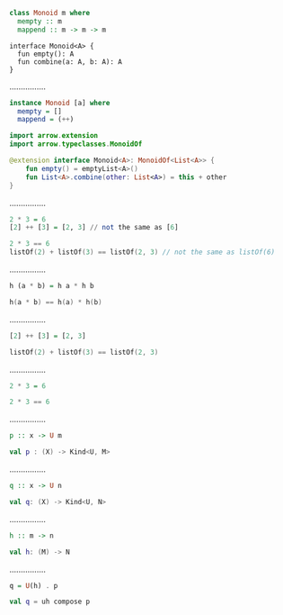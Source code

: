 ```Haskell
class Monoid m where
  mempty :: m
  mappend :: m -> m -> m
```
```kotlin:ank:silent
interface Monoid<A> {
  fun empty(): A
  fun combine(a: A, b: A): A
}
```
................
```Haskell
instance Monoid [a] where
  mempty = []
  mappend = (++)
```
```kotlin
import arrow.extension
import arrow.typeclasses.MonoidOf

@extension interface Monoid<A>: MonoidOf<List<A>> {
    fun empty() = emptyList<A>()
    fun List<A>.combine(other: List<A>) = this + other
}
```
................
```Haskell
2 * 3 = 6
[2] ++ [3] = [2, 3] // not the same as [6]
```
```kotlin
2 * 3 == 6
listOf(2) + listOf(3) == listOf(2, 3) // not the same as listOf(6)
```

................
```Haskell
h (a * b) = h a * h b
```
```kotlin
h(a * b) == h(a) * h(b)
```

................
```Haskell
[2] ++ [3] = [2, 3]
```
```kotlin
listOf(2) + listOf(3) == listOf(2, 3)
```

................
```Haskell
2 * 3 = 6
```
```kotlin
2 * 3 == 6
```
................
```Haskell
p :: x -> U m
```
```kotlin
val p : (X) -> Kind<U, M>
```

................
```Haskell
q :: x -> U n
```
```kotlin
val q: (X) -> Kind<U, N>
```

................
```Haskell
h :: m -> n
```
```kotlin
val h: (M) -> N
```

................
```Haskell
q = U(h) . p
```
```kotlin
val q = uh compose p
```
